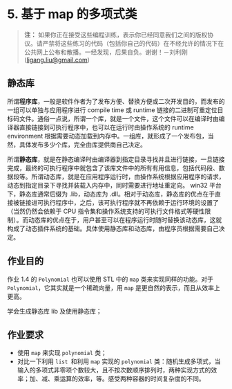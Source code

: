 # 5. 基于 map 的多项式类

> **注：** 如果你正在接受这些编程训练，表示你已经同意我们之间的版权协议。请严禁将这些练习的代码（包括你自己的代码）在不经允许的情况下在公共网上公布和散播。一经发现，后果自负。谢谢！－刘利刚 (ligang.liu@gmail.com)

## 静态库

所谓**程序库**，一般是软件作者为了发布方便、替换方便或二次开发目的，而发布的一组可以单独与应用程序进行 compile time 或 runtime 链接的二进制可重定位目标码文件。通俗一点说，所谓一个库，就是一个文件，这个文件可以在编译时由编译器直接链接到可执行程序中，也可以在运行时由操作系统的 runtime environment 根据需要动态加载到内存中。一组库，就形成了一个发布包，当然，具体发布多少个库，完全由库提供商自己决定。

所谓**静态库**，就是在静态编译时由编译器到指定目录寻找并且进行链接，一旦链接完成，最终的可执行程序中就包含了该库文件中的所有有用信息，包括代码段、数据段等。所谓动态库，就是在应用程序运行时，由操作系统根据应用程序的请求，动态到指定目录下寻找并装载入内存中，同时需要进行地址重定向。 win32 平台下，静态库通常后缀为 .lib，动态库为 .dll。相对于动态库，静态库的优点在于直接被链接进可执行程序中，之后，该可执行程序就不再依赖于运行环境的设置了（当然仍然会依赖于 CPU 指令集和操作系统支持的可执行文件格式等硬性限制）。而动态库的优点在于，用户甚至可以在程序运行时随时替换该动态库，这就构成了动态插件系统的基础。具体使用静态库和动态库，由程序员根据需要自己决定。

## 作业目的

作业 1.4 的 `Polynomial` 也可以使用 STL 中的 `map` 类来实现同样的功能。对于 `Polynomial`，它其实就是一个稀疏向量，用 `map` 是更自然的表示，而且从效率上更高。

学会生成静态库 lib 及使用静态库；

## 作业要求

- 使用 `map` 来实现 `polynomial` 类；
- 对比一下利用 `list `和利用 `map` 实现的 `polynomial` 类：随机生成多项式，当输入的多项式非零项个数较大，且不按次数顺序排列时，两种实现方式的效率；加、减、乘运算的效率，等。感受两种容器的时间复杂度的不同。

